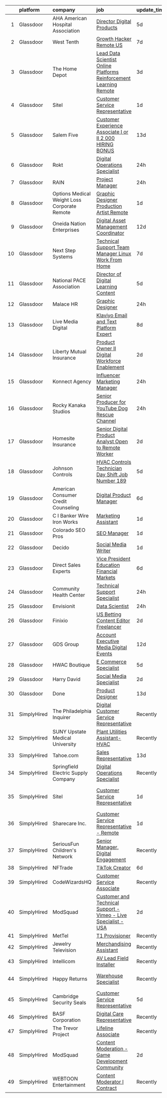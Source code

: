 

|    | platform    | company                                         | job                                                                                                                                                                                                                                                                                                                                                                                                                                                                                                                                                                                                                                                                                                                                                                                                                                                                                                                                                                                                                                                                                                                                                                                                                                                                                                                                                 | update_time   | location                          |
|---:|:------------|:------------------------------------------------|:----------------------------------------------------------------------------------------------------------------------------------------------------------------------------------------------------------------------------------------------------------------------------------------------------------------------------------------------------------------------------------------------------------------------------------------------------------------------------------------------------------------------------------------------------------------------------------------------------------------------------------------------------------------------------------------------------------------------------------------------------------------------------------------------------------------------------------------------------------------------------------------------------------------------------------------------------------------------------------------------------------------------------------------------------------------------------------------------------------------------------------------------------------------------------------------------------------------------------------------------------------------------------------------------------------------------------------------------------|:--------------|:----------------------------------|
|  1 | Glassdoor   | AHA American Hospital Association               | [Director  Digital Products](https://www.glassdoor.com/partner/jobListing.htm?pos=102&ao=1110586&s=58&guid=00000181473bc93d9468e6afca036b64&src=GD_JOB_AD&t=SR&vt=w&cs=1_68c1b593&cb=1654757510223&jobListingId=1007916486974&cpc=356D09F0C08B1729&jrtk=3-0-1g53jnic73c4u001-1g53jnicm36hh000-c5b24d871765bb68--6NYlbfkN0AozJ2n5NCo16R6Sv_UTDBLuTs4rL4bGgKRJsDG0AEzt1Ekj-uVi_HOYjg_2zrU-2K7heF8_b6zR1MZdZ3y0U7FgaHauBtn6kdacKxgaph_X_eALemHD7lc61BpKz08sALkaeJzAKF6vuGF_16YhEHzvqOi1bLbrI7wWcflLZSlzAhwnPNyGwdUG_FseTfIoLBiQx5xldpuFQb6pCa4S2seWyTboWBe6fJ36ad2uVVB78HV4tCOmvqnAcfFRkoCBmPF7nbuhcPRjSKpNlTtAOs6Co6hrBM7stFV1Slt47FAExCPY5u11A--FOILjqfuoBdhbChLlYlyQIYNzSs67XbK8QKcSQOvU4Rm3V8yYtuWexksyWmKmhKv7EMywzwJBkcAQSOZiuCLpbEsl_HoZDcVY6Lvezz4HNkQrpXr2UyU9dc_1I5xfFy4gutIUTnAY48SuFPjKPFPMlkU1Cd53aKNKy6CzQ1a8I_m9E24iBeAtojP3zsKNpAB5UpVvdrkF9o95UTmdvzTuHx2vjXlGyqjRw8lf9p2_mJd06W19YH0A8cFyugNeQ7sDif6dkPGICJzceun9riNj13SffeTjjaYgAIMjXQHYImlnUgscLYWskWrzPdM0E2h76wZWMY_AS2CJ8q1NAarZoy3Tx9WAn3jALg9mnWlg26RXlVNbx-OEnxCiIhqod76UjS0hc4ZIAjDd-Cnd8PPSpiSX93aultNDfZUdGv2ezk%3D)                                                                                                                                                                                                                                                      | 5d            | Chicago, IL                       |
|  2 | Glassdoor   | West Tenth                                      | [Growth Hacker   Remote US](https://www.glassdoor.com/partner/jobListing.htm?pos=130&ao=1110586&s=58&guid=00000181473bc93d9468e6afca036b64&src=GD_JOB_AD&t=SR&vt=w&ea=1&cs=1_ce305ebb&cb=1654757510229&jobListingId=1007909905786&cpc=E773D000C9BC26FA&jrtk=3-0-1g53jnic73c4u001-1g53jnicm36hh000-03683b730d7a2e74--6NYlbfkN0BaGdOOK624JFFhWibxYF5ZHJyu-TQMeOslDTyNeurccaP5BMco46yy3FP-wYRMT6jmOJUCuFuahC5ruZgFGJ5meMe-JofOqGvfQXhPasawczyHl0REUpO4eJ_NuTFmKdv5HBvElydHvIGtnguky3UU3ydb7TrTUNU3F_RIfBXVRUa9relzvTQyf3FHF68Ospne0Mg9f5U0YCcfOIcy16c0vvHPSvw7pZ-DIzKChLdxhj70ef2S_vmuxiMHEVrgjhlaZRgX2_AqWkebMRa4uWZ6OJ6GJs2j8O66BoqZ1_shLxJQVudCRVs1wf5Wbw_68D1Nd8uEhUgEyoxdm9LgSc11xxdAI7vZW9HmZk5jQ-USpxbEiYsjoh4ixB2mNbnFc8UhxXZQ3AT2UkdNSU_5IQKExKYvs6-NuCu3v0yOmOhThdOQh8TG1l6dIIk4vxNOiW0xu-zP8IUhnXuFi-L5QVXvBa8xZSefRsmSjCz6YMRy6NpD2fwM0W93oPqYSftI9x4%3D)                                                                                                                                                                                                                                                                                                                                                                                                                                                                                  | 7d            | Remote                            |
|  3 | Glassdoor   | The Home Depot                                  | [Lead Data Scientist   Online Platforms Reinforcement Learning  Remote ](https://www.glassdoor.com/partner/jobListing.htm?pos=120&ao=1110586&s=58&guid=00000181473bc93d9468e6afca036b64&src=GD_JOB_AD&t=SR&vt=w&cs=1_fb4c0095&cb=1654757510228&jobListingId=1007919941241&cpc=14D5209370AEC984&jrtk=3-0-1g53jnic73c4u001-1g53jnicm36hh000-7d8e9b40b17d1741--6NYlbfkN0BAuTfAu5ThYozS55O8p5sS5gWZMb8bifg5H3ftdCgDuEEM8vz4R0qwnMgVRY6S1WcNnUQSVDjGyL4yUH_9cKU6fcnoggSLlOZYZNOrOwE3vNRdRUkEtICJIkgsQJGVHYyLfhWerffmEKnV8P84MuwlOLeF_WnCcDQSLn9gBZLSv6TEyrUtl2e_rrOR2e1tfVYQFhASoD0Tz50Z3E2a28Rb6ZZk2tqt3qWmx8EFz1bpX_ZEW0Y6Zmok2uXMfUrD1TTtiiY6pjqpr5UHdc0qrJez0JwMLp1WI0cR22pk3M3wrI4ln-SfWfaX57EBff5LaGPzt0x7ZlxwcDwKoun4ELhJ7syGzd1UAB0meLNB5dcx62GsCw0Z5xhc54Zu4APWgtYTRfUKg7Yk3Z_BEGFRbf1sTRzsPfoMRhntdUt2PBMFy0rYpqU_KRdSul-CZmBHf6U%3D)                                                                                                                                                                                                                                                                                                                                                                                                                                                                                                          | 3d            | Atlanta, GA                       |
|  4 | Glassdoor   | Sitel                                           | [Customer Service Representative](https://www.glassdoor.com/partner/jobListing.htm?pos=104&ao=1110586&s=58&guid=00000181473bc93d9468e6afca036b64&src=GD_JOB_AD&t=SR&vt=w&cs=1_c9da7c1f&cb=1654757510224&jobListingId=1007923404343&cpc=F41FEAB56D215062&jrtk=3-0-1g53jnic73c4u001-1g53jnicm36hh000-32fe2d651763fd99--6NYlbfkN0CBtZxUpP1QTOYFeIJnsNrvL2IvFQoGtsAuEWSa46ujWVuS4m7EkjU5ZZ5i67e7zzWspVzDbrwPtSXOQLFlCGBNCFfkak1sM196VjgWo76NvJHv7o4GLeKr-rOA_9Jz91gfEMKe5SFvrvlM5l0d87JtXgIJilXxK1ZAbHtSHCG5ewI2T3V83oOxbD0FVdgLgdcy6sQNHtjKlWxQvcF1LUNgRkmPvS5Nlz4_irjJjra6BVkN0seWUbwQllI33BGaaihos3_en7BngrJMK3LVqZEV0EHB6PX2YiT_79FQ7I3pV5p_SWZGrJ2QwfBrsSBqhUiN86LoKvx3ZxHJxtAA_f3jgc6B1pW-fVaoX2wdpJCJgX4DgUNhfG0YwaM0t0GAs-XNRRr1bGeaNgvJGTXhp1Pb1-EFbxDVpfPrsYg_VGC_Z5hAhhdHBbyvWTLGXZyaeJW_xLoA31P5aYJCZ1pQ1nEttifyXj8UBcbM8khC6gdbSz95ji_B7ul0Y-YQO2g2G9c%3D)                                                                                                                                                                                                                                                                                                                                                                                                                                                                                 | 1d            | Hephzibah, GA                     |
|  5 | Glassdoor   | Salem Five                                      | [Customer Experience Associate I or II   2 000 HIRING BONUS ](https://www.glassdoor.com/partner/jobListing.htm?pos=101&ao=1110586&s=58&guid=00000181473bc93d9468e6afca036b64&src=GD_JOB_AD&t=SR&vt=w&cs=1_796fb7c7&cb=1654757510222&jobListingId=1007895620410&cpc=ED5DFE76174CF26A&jrtk=3-0-1g53jnic73c4u001-1g53jnicm36hh000-993bebd5b9faf716--6NYlbfkN0D_xqP62KWTtvkTOydkkIlmnFK2zIHBCnh5AxFKOcxdxjU6zp0KdCbkYb8jeZWSxNR-31TCGjtjNxRvdNPtYGj_BTI9BT5I32NZbcVXGQ1QIxhAG-HshMjbcP_09A1Ub7gMq6eTbI52o_ouUehK0Px0Oinjqk80iEMRu2BuB0uvnSdWISXdG1VTSc9iwhuWEJgyiM4pupVHU_XDV4cDHm0GX39kSRJC4H8uwdH4ClBsDDKrVyD-MZshiPXvR8kIz_nQlMcL9mES2i16XKOEuk7gZVMaYKcgC7-nTO7Bun_Lcfw2DlhpQ7VejCaD6-pihTdpZQFAWlB-FrQsfmgPXgznEhMcu2PMpcVDam8VQl1Y02dmVbBG0vTUZW3R_iB6-1GfhM0cDFMGRYkkqiq7jhf_tAshIyMi3ze4pm69hp_EB4bktWCGpkZTyzOak5_B0y0GTOEURD7HtTUHOs2LTYA4zJC71Iqlx5bVLH4j-sEUWO7-Yx1zN1bL2N17uCtzx6reeNG3qJ7CgLoY37Dgsjx7PjhJs2uiGM1eRSflNMYuotSjS9iomYa-7WXPqvA06fYqeeMiexejGeN24ovQ4yGRtm__u9j4cbJPMv17i3OoaD-LKwU38O5RyHtysSABN4oO7J3k24BCyl97dKd6wuJKTmqeql966uGoY6Zd7b_0mQ%3D%3D)                                                                                                                                                                                                                                                                       | 13d           | Salem, MA                         |
|  6 | Glassdoor   | Rokt                                            | [Digital Operations Specialist](https://www.glassdoor.com/partner/jobListing.htm?pos=123&ao=1110586&s=58&guid=00000181473bc93d9468e6afca036b64&src=GD_JOB_AD&t=SR&vt=w&cs=1_758c39c5&cb=1654757510228&jobListingId=1007926672546&cpc=F5E96E35A1725171&jrtk=3-0-1g53jnic73c4u001-1g53jnicm36hh000-44fa767a118097d7--6NYlbfkN0DG4ntHtB_rMsnfhgmnSvK2brktLme1L4SiDeJjQ-izrVOLqRJ5-yjEwoYGp-nj3bUvcg7bUIo0smaihxzfy5WXNGHz8m8Q6JASZZr8AyJeq12PL21WDjQjiHNOPEitha4yVfrpeuTjNzloid8C4S_MnPQ0TruycRbzTnSJVEpMrkku9HM2QQbnM6LsxAe2rur9CxYNvS1RADWw18iNdpmHTEdNqzqO_BR6t9yHZJC4z5ZZ9Hmn57cOyH5mNmnf0cVo7qqd8bRqyrUqZPpX75wyiEWAMYMI6W7ceah8Xk2vMvywbiTCbDZ63SkGqQCLjBh-rU8r1i7kN2USfrZuphIAUoAmtsUZLjp62qU8VraHpMUutK1-Zaa5GVpItdM9TFhnv6dpGDiyySDEV6nhyuECIyRgIWWSONVzmXw6EqqXXUKDXK8mv_oPPsYCPgJ3c_8R7IIQKYzFNO9Z6FnJY1_S1T9mH3vmSxZMFdLQv4eYXdak6nOPExbV8lugtFj0zrDseFk9wAcoVR9U5KbnreF9ppLkTj8srtFdfVa8BdTkU0-eEzS4b60V9MHBFB08v7dJ65bMBnioQxqGgDWMchpV_HuwFiuykG3yYLFUYMNuF5lupT5dkwyN4XQYmaH6tX-av6A_vvrwOH3Tr1pkdVRWMTm1SNpXvMfWBkh03PkeHD_msubslXDykCEgHVv8dYRZvVckIbAxGAO75f5EZivxZPwCi5dgZPxgAenv8q47vWCLibmirXl-d3uW1AzVLiZEm-4Kb3SNpyNJ9c5ChscaFBpYkaxjoDc8vLiP2ruCCeDvPGuW-fQzHUFXGqoKggzdm6zuF-KlUqONGVnO9s7o4GC2TQZrdN2dQKiCmFmIShLpzCfy1cpik4-gwowlCm0d7Sc9xICHoKnbIVFTA8yfJ5QaM5OndUr3YY7aoyLE7hCdLzXgcdh47cMdM-p4_n9wsW5XXxCVd9_yCAmAe2ze) | 24h           | New York, NY                      |
|  7 | Glassdoor   | RAIN                                            | [Project Manager](https://www.glassdoor.com/partner/jobListing.htm?pos=124&ao=1110586&s=58&guid=00000181473bc93d9468e6afca036b64&src=GD_JOB_AD&t=SR&vt=w&ea=1&cs=1_17bd3019&cb=1654757510228&jobListingId=1007926111877&cpc=4F748F1840550ABC&jrtk=3-0-1g53jnic73c4u001-1g53jnicm36hh000-190c2bfcdb92d05a--6NYlbfkN0AG52yyhpjSOf8i3KHp2V3W-Ae-cohNmlajMqk8soD6P0U5E09M-lxXnkS3rKtLZbx-itnIe6nb7jxS_xFlQo_P_OUE1SvdSSIl93uObxIVzVvSLaeev_lxhXrhdtT6L2NVq3qjweXwiQ2t1sYIFXlgC3Rm6im7yuCZPmQDTEJv5d8Wat9WqiItZQ4i6dNd96vanqTYPQgMT6kV564dB9aIX-2PYIHeS-3rMCnIg1HAnVwufL_8kTYSLdd5w8uQqNfBpWoJf8xijHAvyF19Z5xRA7W13brilht7LYcXQDsu8HNvSRDdGfO66l38BY5A9vRBWj6X8pVcbMiGdmQqlou-avwiXTj33XxT5UFtzPYyWi-QzrDXy4P35b3AQhNIdRVFxA3roVx231Zk4xgJRJb-a4ulk5vztQvaejcXc1KnJO6CZ7oKCNrpES5z-82W54LO31XVFN-R4FbclKtzyXK52nCJt4qzUKPk3dyS6Y9AC4xB4C8IN15K_ql1Fzt31zs%3D)                                                                                                                                                                                                                                                                                                                                                                                                                                                                                            | 24h           | Remote                            |
|  8 | Glassdoor   | Options Medical Weight Loss   Corporate  Remote | [Graphic Designer Production Artist   Remote](https://www.glassdoor.com/partner/jobListing.htm?pos=105&ao=1110586&s=58&guid=00000181473bc93d9468e6afca036b64&src=GD_JOB_AD&t=SR&vt=w&cs=1_a317972a&cb=1654757510224&jobListingId=1007924226699&cpc=A615028083C8ED4B&jrtk=3-0-1g53jnic73c4u001-1g53jnicm36hh000-2bf8d94c5823c0bf--6NYlbfkN0AmAiFrx6EDHmlxYwsl_Sd7CYI91iAkAKqr5ypBzonM2K9-h3HOtVLToDNI3o_6pzCXzk4SrtVfH8J3kFo5wEMzD0DvpkXXecRMRlEjc7mH5J1zl8BnTgvlx2HxHTYNpVDskgwnFMZtj7k9Sc_s5P8ya22oMSSDmAVyrsZbNQaW9oTPC9sKCFNLDXQlymv8J1yXU6WCdK8IWkrJtdaT3pg6Gnwh43Y_TKTavnDOn6QtZdabLswu1QC41IFXOSMvrDrD-v-kNjJDZ0hG6A6mdA0yKo0iNG5ZIg35JT9lxl18P8VYWnO_C3J7iInooT07ag9O5yjNZcsHeGknbp_obsYEIhFyCT7EMSX50BJEKmMP1PtZDvumY7AEUbDHzSo9AzTwZAKNS_h_42HRAMgtq-TRIJOxEKTK5Gx0P5Ek8AiD_X57SYQN4qJiSYgn2crCBHoqXP55Hp_gXJXAXBQx8ethpKnllQXX0amMDif5lPQvEGKj_AfV2JIJrw7jHz55fu7-V1Ea27yPtVuxWq_wvmJbV5FMu68gEfWtc4HbUy3vPvruGDEcGWFFOFp5ALLGIVkha5dcAiNV65P5ZmP2O01smgw1I1K8QpCCdokBiqPluIuaxG-_1m7CYMPr97kJ9st1atxULr85SA%3D%3D)                                                                                                                                                                                                                                                                                                                       | 1d            | Saint Petersburg, FL              |
|  9 | Glassdoor   | Oneida Nation Enterprises                       | [Digital Asset Management Coordinator](https://www.glassdoor.com/partner/jobListing.htm?pos=113&ao=1110586&s=58&guid=00000181473bc93d9468e6afca036b64&src=GD_JOB_AD&t=SR&vt=w&ea=1&cs=1_85071ac8&cb=1654757510227&jobListingId=1007899179025&cpc=853DEF62E69EE75B&jrtk=3-0-1g53jnic73c4u001-1g53jnicm36hh000-bb83cd76dfc89dcd--6NYlbfkN0Drqv2cs2svxDvjLpEXdnoULgnlhXuTg2ub_cGqLXWQ0sLFulLhsobK3cPNmEuaM12rs3w6H00bpdHKjHym_4m29Z-q-S_jvcoCEgxa_rjWcSUxY4mTjrt64ydXQPMrfd5PWrF1LTnMGBWuZyIjDtMWg7w7QUAMQHv_uHiWsqQaA8P5bleLcb8WoFMfV798yzIvQXraYfQChUwAbKDeTwauOmB-dB9y01oV3IbOuJS9ePFvixKVEtOQapd3xTRp77qi87RjGbw2IiwuS_CatUs6r9_4tN60wnnUNPrPE6Kl0rmJQqdtlR9TaEahtP1rJRVQXxyt7Ip8rIeM_AnWxgKEw1rh8Pwpxojtfi4XmxbLIClnvQEv-nSF-rM5-hcqxgPuHnQxDeUDC41_DPeMSLkpI35449okcoG8nSGS3DXks82xlFWyaye7IMraFFHjKCJ_ViqYtHhfF4tZlm2aAbOfnd33MMVsVHRPpOwOBOFpWpA_eWeTWHPkdQIPeyY7kniTlndUKxjD5GUkcre1ZZvvGOpcW037fMY%3D)                                                                                                                                                                                                                                                                                                                                                                                                                                       | 12d           | Remote                            |
| 10 | Glassdoor   | Next Step Systems                               | [Technical Support Team Manager  Linux   Work From Home](https://www.glassdoor.com/partner/jobListing.htm?pos=125&ao=1110586&s=58&guid=00000181473bc93d9468e6afca036b64&src=GD_JOB_AD&t=SR&vt=w&ea=1&cs=1_34d05de7&cb=1654757510229&jobListingId=1007910620194&cpc=C63BD00756FD6F58&jrtk=3-0-1g53jnic73c4u001-1g53jnicm36hh000-e209411b7a2cdf1f--6NYlbfkN0CKgvS4s_uBktsKEiEAZi2bJDpOvi088CPgpgQhjoHx3SoI8TnGQCI3niEA4RJ2dJWCJ4E1SWX6_SFymNwFeuTa79KmFE_WqTtgOayerUdMva5Ve0ICWQUW-7IWfB5t7hM2Ps6QqsVhxYtcrvXROOW7pIelQhljIB0YN6K1YllBNC480Si1thBtEWbLeo49JjhSuLJN-ZfvKB9XyA4slw_JjbdG--ifZI8pMQP1TSTUk9d_8zXz03BUfTleZY_-7_Y9sBCBQfZ_ADtzF5Fi-Q3jYEnLM-0NB5KiIYlWSwoLeWogmu-haMcVEty13Z2CX2y076Hxeg1j_iU0DIlyr2mRyd9NwMCtJxOEiZGygZnCaLXIep7FU-q_D7SVlI--GJ5D5de_G9UtyF6Ol9ylFd5vsNItz32eUJVBFaLuJIYaVUurOLE-apPyU5pqokYpWcBN8Jl7xcl99z74u5tW8bmFPScAafetw4L1delmXoizkHth0hJcOKMJiBNoYzLPAmdcYh-0fxG84N7wA7dA8Dj0SXUbd1arghAqi1pn6u1piMc9edj9g8tg)                                                                                                                                                                                                                                                                                                                                                                                                   | 7d            | Remote                            |
| 11 | Glassdoor   | National PACE Association                       | [Director of Digital Learning Content](https://www.glassdoor.com/partner/jobListing.htm?pos=122&ao=1110586&s=58&guid=00000181473bc93d9468e6afca036b64&src=GD_JOB_AD&t=SR&vt=w&ea=1&cs=1_37116311&cb=1654757510228&jobListingId=1007916806262&cpc=AF770993EC679D41&jrtk=3-0-1g53jnic73c4u001-1g53jnicm36hh000-bf2ede79dfecc23b--6NYlbfkN0CmAKDpbBbVKRzplB0uvDj-zmpq8BLbQlUAX9pqlK72uTZWTRfKD97NF-X6uDwnAd_dOXo_op12aD0en_c4WkcMSlrwaMOuT9l4yEwAgh2H5FlX8aXl9WpTPDfnIjxWibEZrN1rQbIj5hdZxTNcpQiP49sTTD7gjeJuDZHO2ZtrWOgV5LNu5W_zvpK9Cm9H_WHZqizHdWHQtJZthvmmFGr8Rb3mKp8yB4A5PeAzw0jtiYwiNhRu5xWEvWTnaxnQD49pUseROfYT5QoWp7C_LzpfD2MmfLbJBfi58deky71-4csue0p8JJkYUf0VW3DwIXdbDmSPxEHiWQbghv_cPiVrFp3VPYNfyAMs-eGDV0w2AjLNQiKIqJLOhnx3Mvx5WZtynDTRTrQ-Txnr4G9eoEXeTEG0BkdgmlIVKb-5-jZKsmxkCfoGkbQdp6d4k5Ji0UYn-vxVezVmndx9E5XlUiYPnOYt70aTXCx65gG0HYWIzkM1gb-SxjbuVSnd8uiWCLSrWFYxsP4OUA%3D%3D)                                                                                                                                                                                                                                                                                                                                                                                                                                                         | 5d            | Remote                            |
| 12 | Glassdoor   | Malace HR                                       | [Graphic Designer](https://www.glassdoor.com/partner/jobListing.htm?pos=121&ao=1110586&s=58&guid=00000181473bc93d9468e6afca036b64&src=GD_JOB_AD&t=SR&vt=w&ea=1&cs=1_df6d8970&cb=1654757510228&jobListingId=1007927040837&cpc=853DEF62E69EE75B&jrtk=3-0-1g53jnic73c4u001-1g53jnicm36hh000-03fca42016981b85--6NYlbfkN0B1K-_w_jr3eLAmvvwdCAHXMFPGP9wVqn1cg90rn-dvSNA4PvwLnW7UeZstGaONGmTQSNpiplE-BdQIDhLE5B3eu7YFBs0yoToMnOrGigEFXgl4IBHTFirHtHDcRtwM9gbKPa6FTZg8E2vVUSMc4ALC0_w4L2wWReyXjd1UVK9MGuFLkar2_2Io6-F-MkqKVD5BK18hD0x4Lt3kGBzl7ExOyOK1PJn7PaZz6n0Jhd6M56Ldfi6fcQMG1D_BzuUmzxkljMSioUkl2eYPZAF_GJXiyDhC_2foa81HNUff2n-e6ehkmKiOLdE2aVJigC237GLSS3jxJbTeQHTTwPyTWVRhFmN4O5Z0ADVTo-sUBDB2b4uHaznBLNraQzDyc1faLRZWt7la_YktD11tPJjh9dTPYw2VZvzBzXUxsIod3cSGVLuIZCzatfRJ4_NpyX4ZZ7_p6ZQxvXklfBekFC4izpv2dltVEKtYowRr6DRgFL6CS0jEAljbVWAS_PvOlw_kUFYjK5BWBHYwlsP_oUTjHgYD1u79VXypoPmNk8uT1s6nRZfWy5nf7p8-0PbHDhtZPlSn_EGv7OoSZ0BM5kh3ZB54FTGoISzUHB4AN25G6RhbCw%3D%3D)                                                                                                                                                                                                                                                                                                                                                                             | 24h           | Remote                            |
| 13 | Glassdoor   | Live Media Digital                              | [Klaviyo Email and Text Platform Expert](https://www.glassdoor.com/partner/jobListing.htm?pos=119&ao=1110586&s=58&guid=00000181473bc93d9468e6afca036b64&src=GD_JOB_AD&t=SR&vt=w&ea=1&cs=1_0b3de736&cb=1654757510228&jobListingId=1007905273568&cpc=FB7E4A1762AE5BEC&jrtk=3-0-1g53jnic73c4u001-1g53jnicm36hh000-ae8ad084977edd4a--6NYlbfkN0DWBQaY2zwAgLYjaHT7Fkd6i5PkXdnv4VQtX_K4EGjieNAi7hF5eXFClefUIk4sLcqZhMkg0gkgeLOHWVqxF11QzDrvKwzS56As2KYy_sCgKTj7OwB7obsZpsY4UrQ6B6W7u09d54JwKn4MEWfMeAjPE8c7beYuWLfTxGojTFpwzedircoc938xLr2GGDob2AXkJ_EegXYuhx9zR_bMYRydBdtooyo2oSGNa9gsN59MN2pLxS3FzzRD9hDh3yHHa4nh678z7MVy0Zy8FLDShKFFlB7o1SxAxkxi2DkpW-QQEDDgKAf_RrM9iBVGLvTV7z9hAtuseRnOcPe2lkfb-qR9zJJisruDOl9KnglazjAsoloUvT-zAYz228ik07pZSsihxpTJVWR2jDqT1Gg0IxJIz1qGz5wi4olpadzNbIL_k_LDOp42jjDVDFRDuOG2ggoG-5l975p31RZl379fCBodgSWlcRG-ysYymF7j6BuIFjuRIG9Uf5U5quE9a4psLXM_UAgaUEb2Hd-xfrX-tPXx)                                                                                                                                                                                                                                                                                                                                                                                                                                                   | 8d            | Remote                            |
| 14 | Glassdoor   | Liberty Mutual Insurance                        | [Product Owner II   Digital Workforce Enablement](https://www.glassdoor.com/partner/jobListing.htm?pos=117&ao=1110586&s=58&guid=00000181473bc93d9468e6afca036b64&src=GD_JOB_AD&t=SR&vt=w&cs=1_80632617&cb=1654757510227&jobListingId=1007921597237&cpc=1120CD366D53BFD9&jrtk=3-0-1g53jnic73c4u001-1g53jnicm36hh000-24e47261c53419dc--6NYlbfkN0D19kSVUiNzG2UWy1lRGehFMusHrHGUl8ru40ax50wmt-THYVDVXiQ1RxehNPznEJEWebD6HrvWC_lgpu0DFAZ8KA2xeBiAoB3FnWm_OhM-tjzVKmmiYN9UEZoziEo-oKACzUQ9opUt8krv5tfPpgN9c-jvIpA4IQnTveSXctEVUCegBV6X9mq6HUTArRUOCFuIwG2nKlDUv3aW_cuCdanoc9pFsTiEAa8oLR2DWh0M27TE3BKxO46kNhHR1m0q87I9IbWZ1Aqte1ftTxJgDEVKVpB1udmO9J8oj2n4vV0KBlPGebYuotedT7u-e5oI3LmpHBcBsGqiDXgmuBpSUzES7EBLIn2oOsSw_m02aEQFzro0TL1gI3bOqaZII7PVcQP-PQqjtI7nVp_zisb_Xgn83YyQtZScWYC0wjaEuXRBmTTC-WPe3Vy05nR1LIwgzjdq8sK_ChmVD3tL-pdjlwGpDhYol3eBS_i6ytrdFUudq1Jc0gi10H_Q4gKT1EisBizu8Y5ghr3O6-5ZF8VvtkgyVuW-dFbdJcoB-DtRfPAOIHRj3oN76ayoVSWyT7HSkhS_99M1tHaDEm2Xbdu-s9_5wCDv9c2uinrXaSQ56_3KKV9HfFsgYV61B_hD4GQcuqHEMd3Hrq7hfO9Md2IvNO-f)                                                                                                                                                                                                                                                                                                               | 2d            | Remote                            |
| 15 | Glassdoor   | Konnect Agency                                  | [Influencer Marketing Manager](https://www.glassdoor.com/partner/jobListing.htm?pos=118&ao=1110586&s=58&guid=00000181473bc93d9468e6afca036b64&src=GD_JOB_AD&t=SR&vt=w&ea=1&cs=1_1be67482&cb=1654757510228&jobListingId=1007926345346&cpc=61E17551093C17CB&jrtk=3-0-1g53jnic73c4u001-1g53jnicm36hh000-1069cc73b8c1b967--6NYlbfkN0A-7AasZqH9Qn1Anb5-SGr1cEoKuvdHr_Nh2LwbaEhTGPxftTg2enriQ34LiIWh3DqSCWm1CTJ1BletGyOy_vurywTu5WwP2aAHVP08aLEz5qd6OJjDA71L9A4wFNlxFAA8vdi7ht4wDQWOVR4MTAIAZl0In7Cudd9GSFB2RKeYFEHENMWI_QjzrDZHfzQsm1Jgjtm4dWdD2LA1LPA6m5RQ1dGMqfC5ZhkH7h19x19uU7zFTi13WffWkmtU2gKdv_4z5KNbUnYvi_Ywk0-GQtEi8rd8zLWwwNdNwqtiOhr4oWbHb1eqLhN6t0ww5UT5SySGXQZyiZbal1xABt5MWit8KsmjcDbs7lP9jNidX0I8d-pRObOQNcyTJpIxBJZb2myxHlrKSfASJOT6EcnvwZgy8BoGzGGoTUXAwVguCErft5O2g5NOCq0aOkJaT5iw-wactYNWjxA2A0gTjOIq-tBvbhY_aPruGyBe0B2IJrunNFsACKtMx2atakh_7HMO6VxmBPcZiJeYDQ%3D%3D)                                                                                                                                                                                                                                                                                                                                                                                                                                                                 | 24h           | Remote                            |
| 16 | Glassdoor   | Rocky Kanaka Studios                            | [Senior Producer for YouTube Dog Rescue Channel](https://www.glassdoor.com/partner/jobListing.htm?pos=116&ao=1110586&s=58&guid=00000181473bc93d9468e6afca036b64&src=GD_JOB_AD&t=SR&vt=w&ea=1&cs=1_4d4e2de7&cb=1654757510228&jobListingId=1007926301809&cpc=BA15C3E50D27FFE8&jrtk=3-0-1g53jnic73c4u001-1g53jnicm36hh000-57ac11016e76f85b--6NYlbfkN0DYziTQb8s8k_t8xiWBtLyHWwNSrCFhhy4NCu64rY6mt4gGWHety8Bho8LqtvryHrlH3nCWoyIf751Bhz67s82pBoryPU0rC_OKlf-SCnrO9slMsl6u1MZPRZnWz4JzY3HL3LaC91enkVWtpZrpKTGGKZ7sZEhgThSfi-DmMsB2-gzUzLlHdPmu3wOnm11P-ZucSkP0G8RW-Uy3cIjoLjm3aJOjjC_gtlhRfDhIwoqnU0roFzUjBQ__-4-dQmuPtm_Apc16Tqxr3U5a8jqoTUn80sVpSO-gH5YltUHmwMK2oPTAza3ZAK8ByxR0Br3JX8eXpDFIDGN8WHMd62wytCIKPzDwsvG-XU2ioeJ1wzRzYt9ppNR7dHFzkdFR9FEvi1_yW4zN1KAG_P5N4Se6KlU5y7aLeqJS4JZUmU1GFoKOHW1gP-msI66xa9BOoZ-Lso2e2LNizSb7fb6xD31zT_KYhvQLRmW1pD3-RJuTGfsagCe3Bd0qn0sxlnQ6g_A76kn468J2n32dVw%3D%3D)                                                                                                                                                                                                                                                                                                                                                                                                                                               | 24h           | Vista, CA                         |
| 17 | Glassdoor   | Homesite Insurance                              | [Senior Digital Product Analyst  Open to Remote Worker ](https://www.glassdoor.com/partner/jobListing.htm?pos=109&ao=1110586&s=58&guid=00000181473bc93d9468e6afca036b64&src=GD_JOB_AD&t=SR&vt=w&cs=1_e2c3e9e4&cb=1654757510226&jobListingId=1007921564648&cpc=FD0C804CFA90C8E1&jrtk=3-0-1g53jnic73c4u001-1g53jnicm36hh000-82d4393920334577--6NYlbfkN0B4_0cAWFLdWJFCnfZ83J9k0zAsYiOS3g-P-TO-MQuKe6Dcoxn5lJ2xi6mnWVyINmD7ClUUJYh38OZHh9wDzVm0DHL2aWuuR8GSMUaIJHsur5xMJbBsLC4yxQocTDF4az4BYo3koZULV1752iieoTk0hBiKwtw1bOwPNqkpyTiA1QTKkHaUomOsN-WauPYHimFusJAsFOSMhwO58rQepueAe7pvGpfXgObyoCeMG2guTMhfwOrmHzL6q3W66d-OaGCktN87ox5o7IcM7zVB4kEfyDPzEHX-3wzzD9xEmL6cgh39ssR-tiLr7UIrKEj8vOLJF5Ob1qB5X-wQnkP7eKwdS392aSbIAxsPnYPp32bqHrDzEa--zqMQuKu5tdCO2GsQgM2bgWBhvGTkWw27k108tTAbhXVsptopj_S97-gvViDHj0fcBf4pTz0hPK8uJWcwgeJX6yfYgVwDA1ia-VjNUE2QEQDCN8eshc2Ad5asISpdmOVMASAvq9zIac-NAwySB36wPIjbwrRvoz_NoKg2VMJQKRv39ZpyMbjAnnypLg%3D%3D)                                                                                                                                                                                                                                                                                                                                                                                                            | 2d            | Boston, MA                        |
| 18 | Glassdoor   | Johnson Controls                                | [HVAC Controls Technician   Day Shift   Job Number 189](https://www.glassdoor.com/partner/jobListing.htm?pos=127&ao=1110586&s=58&guid=00000181473bc93d9468e6afca036b64&src=GD_JOB_AD&t=SR&vt=w&cs=1_8b74fbfd&cb=1654757510228&jobListingId=1007916671724&cpc=8AC01DCC8FF2DC38&jrtk=3-0-1g53jnic73c4u001-1g53jnicm36hh000-2dcfbec5d9941c68--6NYlbfkN0Csx7hG3V9cLs4hO7TteZUiVUOvwVqeUr4e4xtimun3VsK2bshGBDwJEvBysnCIDumizHYLlyqD76PCsxT0NFikMyLBis4jvqgTcUhm-Gn55DmA7JfwuQZ9XKKsy4O9yrPQgmS9Csdjt9Vy9Esv2IET2DOEQWHa8eKKk70bmTulHIErOlsCePe0qHLn-dfnKKC0t4AheIqqaRkc_bEJAgG9TayyJAWscljVbM9qj4UeqZw3tbxGOHrvnmMPUq9dOVvi-d_yMn46nvkwANe-G-_PTIG48p3nlp_c2jZiPedexgxdjoqhWVvsFo8yqWD1Sqjmz5SKWWRzvJFunLULwA9ebdmP68QktiXYZAqQ91qWFByEGV-43YQ-sJzS-cHppzmYfyN-3zftdPN6LbA3Ja8W3ZgqgOCoa3WUUNRNq1l2qjanCLyNZvMv9xCkonSHWaNg0MnYqCKwHKDRzQTfqz1BaCBkl9xTH7rWUwjXl8yAGeMXFzS0W4Ou28IyFoC-7fsMKNlHDyl3qBppqnQ-m27mp8sMKtEg88rV5pM0Xv-0Sw%3D%3D)                                                                                                                                                                                                                                                                                                                                                                                                             | 5d            | Arlington, VA                     |
| 19 | Glassdoor   | American Consumer Credit Counseling             | [Digital Product Manager](https://www.glassdoor.com/partner/jobListing.htm?pos=128&ao=1110586&s=58&guid=00000181473bc93d9468e6afca036b64&src=GD_JOB_AD&t=SR&vt=w&ea=1&cs=1_6a61eb56&cb=1654757510229&jobListingId=1007913933225&cpc=7AD1D84939BBEEF3&jrtk=3-0-1g53jnic73c4u001-1g53jnicm36hh000-90e2f0c024df88ff--6NYlbfkN0C8YxJwnqjOvKJx56PDVgwEEvGMbRAXfdgtk7kycHunayZjFti54Rz226HnTNVvzqvppaSd4kJ6BTCYiCvI8GKG--0QmQ6a6rOwY6Zq7xkTCS3AoTAXA2yYPveaO33CqgFwFIFeNU8irEbtxmqSmOtIYoXXpc5NuV9wY8kpYSi1I3mGdTUeQ78cnjuAPpQqgOK3CzlJDQdaejb1eWrkum9XALU7z0P5mbJIen7o7WTXzuNqXSNkKEh2H4GFM7IBYdEYLaSnKiNMSPcZNysMROgHTjZQU3kzCpwCYYqMSdQyXqTuJBQL8A_hUhLB2CSvBRUm6wcGEr0R3d5Ne51PZ2o33a4uuFyPY6_d_147GMxmH5oXwQMtHLN4hGeK4ge9_hrCE5m0Gh-iSgeAO5U6bFHLhvGrysAMhBZb1m0yhdJY7y3muhkJX1YcaGr_0l5I2WvcsTgtbyl4elMBzW0rG3z1heZRIH5ZHk-OwnSM-Zz4eNlNQLQG7yjCz1ub0_n3XV3DqWGKI22rRA%3D%3D)                                                                                                                                                                                                                                                                                                                                                                                                                                                                      | 6d            | Waltham, MA                       |
| 20 | Glassdoor   | C I  Banker Wire   Iron Works                   | [Marketing Assistant](https://www.glassdoor.com/partner/jobListing.htm?pos=107&ao=1110586&s=58&guid=00000181473bc93d9468e6afca036b64&src=GD_JOB_AD&t=SR&vt=w&ea=1&cs=1_ae38d6e6&cb=1654757510225&jobListingId=1007923705988&cpc=7914D502DECE078E&jrtk=3-0-1g53jnic73c4u001-1g53jnicm36hh000-f3ddc682bfc4fb1d--6NYlbfkN0CNayYzF1mBaI40OgT78t3Q2d9IxlwDzhsYR4HK7epYUdjvLWW94mgjNZY9cah93Xte1O29KTHJILPNemB0aRVPRL0aJBfX_i2F5TxleV4nTQng6iimGpDG-g1kSkqH28EwaJAk6Em2A-2GxcOqKKGxpRw8B7kL1J3pkvGIJjFWJiyNT4xAnN7pEwI4LKS16cgrolj8he8cYxe9PAyJ6pl4HvrHl10FOZFJdkRNcWX5jH7Owqc7e7KKfBNd3XldjvSu7OkR-eo05_bxqL16jCFP5EZa7FGC_wxhhDrTvIbPCuU32iQBYQpYx7q_BK9z_zM6zZnZeboWpBPlas9Mm6h2g01XV4-K2Fxj0WztWDj_FWfnYBNRtkXmV2qV5An5Fh7lnPLw3ra74WH8_9u3n3Iu-2F4vBYJvVxuab6it_L08XhPmitpYg78Q3MH9xogG6Z2aA4LLkQXJlDIiiMYt0RCfKgJ7qYbwqjYGuMltk365LQwZ6a7btU1WHalp_mc7DGL-ftqbtVdQw%3D%3D)                                                                                                                                                                                                                                                                                                                                                                                                                                                                          | 1d            | Mukwonago, WI                     |
| 21 | Glassdoor   | Colorado SEO Pros                               | [SEO Manager](https://www.glassdoor.com/partner/jobListing.htm?pos=106&ao=1110586&s=58&guid=00000181473bc93d9468e6afca036b64&src=GD_JOB_AD&t=SR&vt=w&ea=1&cs=1_44cdb77a&cb=1654757510225&jobListingId=1007923826168&cpc=179A63ACDFA89555&jrtk=3-0-1g53jnic73c4u001-1g53jnicm36hh000-2492e2e6d6dbc1d8--6NYlbfkN0Af7IH--f52cTUDwFMUanxXcd3NiV5wYJyzlyk1G5yRERPjkIYljGfhrr0zhKHrhIFhlb-GxloyVqelaSzPm82_NiIIhhR8ZnlmUxT0LYbzGkqvrHWn2OKNJRl-ji5C2DIDsBPaWxDr8D753y8g9YaD0S5yG7p1uMR0GHIjaOc0lA7rLpWrqrsqw0qSmL4P-PKhuqhblOcW-KBIqBR19YOPWjI75umXdyPMYioJdyCJDYeNZh83rwGLf4KZIO1CyKI8Qu9f9WagCth3pEiHKOUjTPVh37AFIUW5IRWhjTlm0SjHd_JBL-0FL_mlTywIUNuiMFppVFu7JlqKukVMb54j2gno8FefOeqDUAMyIntKphMnrJ4UmihHZ-tj3dG-x9hQr2HwdoNc8q_yJpn8lDZ_OvF_6O62i-zOLxVCHMY7bJCfddndkdcTwYZ69S5u8D_z0o5IEAsoxlevAZiqwxnnqnzxgd4FPPrHG1MVplrxxgTUAetnR9w2aLpZc3qAW3IuDKtkEoIf8w%3D%3D)                                                                                                                                                                                                                                                                                                                                                                                                                                                                                  | 1d            | Remote                            |
| 22 | Glassdoor   | Decido                                          | [Social Media Writer](https://www.glassdoor.com/partner/jobListing.htm?pos=111&ao=1110586&s=58&guid=00000181473bc93d9468e6afca036b64&src=GD_JOB_AD&t=SR&vt=w&ea=1&cs=1_a4242f06&cb=1654757510227&jobListingId=1007923356661&cpc=ACBF47B84C432121&jrtk=3-0-1g53jnic73c4u001-1g53jnicm36hh000-89fb5621b201ac0c--6NYlbfkN0APToHrk7ILONyRglvlT3LJMO76dZGJsKlG8WQjsY8Cq9XiAb7ktDbIWPvJiuMHo-3E57DASVbjBt9dqKbNSGZ7nwgZ6SO_ZxMFJASFetjAg-OYU4iSAs_zQTNIDvKGsOf7agMxUdY67vZe0bghGbF-MVRSHWDE0IpXSOoPJvN7sQJj_qaF9bX-pxwZVdKCZJm9t4Mo4Tl8H9AwWWzRv9uQIFJDPaeCdVOXucJlX1Bc19U_AJQf6nZy6goq1evfJfAntBU8VuuyUn99rcyLsYYi7Arj2L9tYU4lDzfBBeOabjI8ClOIwWZpxLJOyohOaihjA1rKUG1HsNRb0azTVjA6GfiKAuHk4Kmvq00BZiLQPNKRfzHEvXkLmGHgwskCFkJi8N8rMSrvhhBybc17QNssOWRYjGBhSSrgKHKqH6Y_DKMgli53Yg0YUhOOnHWvZ09uSsm7R-fVYdtBjIcnqMxyBADZuKDbS1JPMBAYHJti-zswKIRqrk7-3BoaBJgfUyE%3D)                                                                                                                                                                                                                                                                                                                                                                                                                                                                                        | 1d            | Carlsbad, CA                      |
| 23 | Glassdoor   | Direct Sales Experts                            | [Vice President Education  Financial Markets](https://www.glassdoor.com/partner/jobListing.htm?pos=126&ao=1110586&s=58&guid=00000181473bc93d9468e6afca036b64&src=GD_JOB_AD&t=SR&vt=w&ea=1&cs=1_b5af1b23&cb=1654757510229&jobListingId=1007913097055&cpc=F7A2269C793D5877&jrtk=3-0-1g53jnic73c4u001-1g53jnicm36hh000-1526bfeedbaa8bc2--6NYlbfkN0Dkvn15_3RauwvZQVirIF2pAl8QSlngE4RHVulfKwvvjRBj41_SJEe6VNlAw9usRjQi7cEC5zaqMyICNwmdpM8mG8DpsBoC-Ql0ETkkdSPZ5cBVfWL9g-pHCyAB45Tdx0vIMvNZd-PAM-QkO8m9jv_zyL-ox60oiST_zGDR4wpTdXvvLG_xkT79qy4VNZ74l0PjzsHiVBwOwjCKMZjcbuHBAVJTXFVN2R8axAWSaSjOXv6-qTzrN6Kb3QpBBSX3s1G5h_suIq4aQUYDqzX2KgZgTFDwowyCiT_Y0nME13-yqUtU_J8dv_sX03Ap-bHRGIzZL9GsMIplkn4LgPVlJqkADLzFuLLNPpR3CJZQvCMnBztrgmLSTCHBS3J8-o1o4o_l_bBxp9Dj8ZibYtAb-XMYz9XC5TOjsfrqL6awytJdbcJF2JKsZPn9HKzvMYp5ftXg0-MVUrrQfui1EVBPDzuUoFjT7KAk3imqk2Wr4m_1MlaIR5v2EoT-hDqtFU3p5okgd4LvMwDovrsZWoMtq67E5LpeAmczvHQ%3D)                                                                                                                                                                                                                                                                                                                                                                                                                                | 6d            | Remote                            |
| 24 | Glassdoor   | Community Health Center                         | [Technical Support Specialist](https://www.glassdoor.com/partner/jobListing.htm?pos=112&ao=1110586&s=58&guid=00000181473bc93d9468e6afca036b64&src=GD_JOB_AD&t=SR&vt=w&cs=1_6cf0b292&cb=1654757510226&jobListingId=1007926633264&cpc=3E251C7E648E8D76&jrtk=3-0-1g53jnic73c4u001-1g53jnicm36hh000-50fb7fefbc999730--6NYlbfkN0BPCgWPZU2v8h6Nth2YRgp2KxtindvZV5-cV63ENONPHazytIvCRXglA8KHFFm3IdLlKISqF6UEmxrMtXYJDt4qFyEuV4Zmlnj3jJr4B5vjuFOBU8lgtPpISpU0pRfRglzrDl0ZLwjqWExKq4ZbnqA2WrKJPrKEwT7TmMJd2HU2v-Lo3tqSqvkSNLfZfShbw5x5_Bxs0g9H8Hox-gz1-3RWeomeNYQFMfAUAlj1RFMMLGc1JbVSf8gfIDS5BZD6KdufKMSFZvsgbIP6IxzA6ZKVQvtRzN8s6WaUbSMLuRHpQQ6thI59sNixwFVwclSKFCkUpNjoUBe-61h3jZDhYRzx2Q1HGySUxDK8lMhgoSah62Xl8oEkdrji1AS_Id95Pt7u3zFOaSWunzJao0pUki3cy9kWalFUl_WWDjMYPTkEpTaHb62sxStprXQA2lQNVIwVNWtrLcKicQVhM7iikikKztyPlCrpFfJEXMnb-QmmlCuhn6F8Z1BAq2C9esgnGziG31g6TJSjx91GeXd5KpjoTZNi9TXAb4oUWlegKJU-TVCDWbIqX7bx)                                                                                                                                                                                                                                                                                                                                                                                                                                  | 24h           | Remote                            |
| 25 | Glassdoor   | Envisionit                                      | [Data Scientist](https://www.glassdoor.com/partner/jobListing.htm?pos=103&ao=1110586&s=58&guid=00000181473bc93d9468e6afca036b64&src=GD_JOB_AD&t=SR&vt=w&ea=1&cs=1_0d4f77bc&cb=1654757510224&jobListingId=1007926337278&cpc=A7B4A44948C4CC92&jrtk=3-0-1g53jnic73c4u001-1g53jnicm36hh000-e6c7b09f9eb2b255--6NYlbfkN0AY4guaBc_odNxnJHTncvfwFu86WvDwtbc_K-gSZc1x5JfFjz3bTmW47wfTMVj81ndsPzU137qVbb0BlZdTVN1IIWyc3RauARYR-Bpo4SZq7Ad64PNTt6zFakJGgzaXJpnz-G6Rpd9zlc5r2rZSC2Lg35FcMYrhV_ckeYqNcbUl9GzthQIWzOoSIa3Ni55G-EviCB8qyUEWtvn2ITFBcg3kGcUYtVFkIH1Jl_A4_b3jKOSzyXT6jJZiexknd_RtGHyLaxfyH-DKiXC1QJ9HXo7Fr09vaPw0WgS8lqOhzxPv1IsfdeABOBRSCSHEui_FDByggFrPGKjlmgvrHQvwdUEZ7SWtfxTJqcQhJi2kQWAUv_Jj7XZ0GYyIJ8NBHoJBzyB7bKKziSUSV8jwmLAkcxUxMwY_HJxv7d6ABLpkWF2IVZFdjZf96ZipR_bjV3U6-Smf66zUTFB0IGK3MZlCSWHTpYRZH2uns7BPGXnXtqs1AlFYcTGDNgt7abWBCP5EzKcyyQ1LPzfq2w%3D%3D)                                                                                                                                                                                                                                                                                                                                                                                                                                                                               | 24h           | Chicago, IL                       |
| 26 | Glassdoor   | Finixio                                         | [US Betting Content Editor  Freelancer ](https://www.glassdoor.com/partner/jobListing.htm?pos=115&ao=1110586&s=58&guid=00000181473bc93d9468e6afca036b64&src=GD_JOB_AD&t=SR&vt=w&cs=1_7e4bc9f7&cb=1654757510227&jobListingId=1007920181332&cpc=3028881457C6165E&jrtk=3-0-1g53jnic73c4u001-1g53jnicm36hh000-aefca50eaaf2ab94--6NYlbfkN0DQ6fJ8V6tPKompGnYXkPYkDE21FvqUEcCfcOef1KcZJqnHTeSeGu_K5qgeNcFhIDSERli5kdwJpdUA3EE5SDK1Dy-nr36r6KT3jrAwQ3FdMKT7ZC6oglk3L4yOHn1UIX4e53pHGRcvNAgwfTcq7F9JfxuQdCIiMfjA9D4hNOAt2pnBUyF7r53ty8Q_vNdJrzyQ0IpXmLnRUM_1r2btFRM1KctXULJEZa6n8S3p_X0BUX73mnHPtOfOTxYUVUuCrkIJX13_q_pTk3r0QXZ1yED8TUVOtJKQCWn6K-PShn98koiucrhTU4D_3QAeJy8gDpzOEqIoMjHysOZOWDzbv6fjFfiNr0uPwBb_UgaUZ_RCygfF6sjhvJfSAV-Lrff3CGThUzhlJwWv_WJHDNqleyKD3tCswxxqxIwEcyn5bd6LvdlZRDO8rPSD735OYQwXpPDkCQKfD_IqDssJxQACXHbvMrg3uEexmdUd77ANaAUPE0l-tu5cofiraWkUC5sMOZs9QHqE3CJOBeQtsGwFqQKyMvBE4WyzQXt4aA1_ngnEpq2QDYAi7Dzvp6aUwGeYq-iMsGXPyJhZ3qU9vViaBIs7ev1ZyUkiSJ0h4Hpd-3D3sQ%3D%3D)                                                                                                                                                                                                                                                                                                                                                            | 2d            | Chicago, IL                       |
| 27 | Glassdoor   | GDS Group                                       | [Account Executive  Media   Digital Events](https://www.glassdoor.com/partner/jobListing.htm?pos=110&ao=1110586&s=58&guid=00000181473bc93d9468e6afca036b64&src=GD_JOB_AD&t=SR&vt=w&ea=1&cs=1_0e815a45&cb=1654757510226&jobListingId=1007899566820&cpc=34670CD602BE5E55&jrtk=3-0-1g53jnic73c4u001-1g53jnicm36hh000-bbbf8f0f56eb0968--6NYlbfkN0AGld4Lq3S32oQS2DIjQpYEHVHLHpjDJMUk-rsYk4hsmm66n2mdMRr9pd-eCajWJfi6HLu0PbBLpl2Sp94N8xiP4EoR09Oh-Nxlcka03_gUGux2Uw_HVK1I4yMfP-7uuQaahjiTazrs-oFEC9OEd8-kE6tnbpnGFP_jtiYvK0cW6wzL2qgzNtGBSjbg-x45Wehv6z8gSbbt1Pi8Sg4rO7Od52zS9MJX5GYu4wKDBjRtadjV-giRc6yoxE_UFP2DDd0eI4c3Htpagv7PzSZP_XWpHpUSeF41geRoLBJl3GKk7qnNVlCibaYzYU1rIO8byJn4JX9FbxgnyDPcqzo3vYRI32vCXblX-E94b_OWHyZl4fT32O0AVUP3kltq9kWSp_Wxs08cwRh-0otb-3W_Fz_1bA1Hkp5SS3KNxb8hXBupLN6LVEZDiswSKioqgPrgqV2BlHrEh8N26BpB5l7TlwASXzBqtLq5oBVewVOn8V2LR6NXbMHj5ltVzdH7OawqDyESkDeRzUDN-45G9DjTa0UpgPs748OxJH2v-EKb5WnHpyVKVWbyffBbh4EHY6AAZX7OddtFRpitr9xYFO0MCPRw)                                                                                                                                                                                                                                                                                                                                                                                | 12d           | Miami Beach, FL                   |
| 28 | Glassdoor   | HWAC Boutique                                   | [E Commerce Specialist](https://www.glassdoor.com/partner/jobListing.htm?pos=114&ao=1110586&s=58&guid=00000181473bc93d9468e6afca036b64&src=GD_JOB_AD&t=SR&vt=w&ea=1&cs=1_184ed6c3&cb=1654757510227&jobListingId=1007917254989&cpc=ABD31432EBADCA3A&jrtk=3-0-1g53jnic73c4u001-1g53jnicm36hh000-bd706a7d192bfa28--6NYlbfkN0Cd5ZvLdai7cR0fypH5_WiGezUQesq24dbKuF0ly35yawz-zFSILgXqPh_9AiVd_GBJmKSxUp8PtQCl0L3D24aLAZs1doE9ecAbTVL3xDyfpMgH8WgF328n_lIQHVRexaY86hBDNcGYsXtt5nXqwih_ioE90_wJOIdaru9UKQ-r11tPuZimwx2XFdEHzs_VTpinJlkPKrwEz_Z7oQhVlWtQMsEcsRved9Btrdqm2Eu3kTT2dhrVYzqlz14eHspDmfCMxyB1qweieENTd9GnP2ZS0vLOi23MB6w-S2VVsIBl6W9l4Q_hkyJJ_iFijQMAgrLp_QmyAVuW_VMcTG-0Co0WNWB1emS4O1us3toueFWRLEgNMPpKv8pu_tMZ_fxc4DhoSwvbFaVklbdlaoilFn-H7MjtBV8GqSo5dHO6zJm7Oi_-VtIJPtd9sz1c2nM-Y_Ylk32Uo5UQdQBIbQBtAWdEXjxNehcOL6zDi5ofsaKboaGN5ykt_1JCW9RBKXRHBaHO2B81FNecXQ%3D%3D)                                                                                                                                                                                                                                                                                                                                                                                                                                                                        | 5d            | Los Angeles, CA                   |
| 29 | Glassdoor   | Harry   David                                   | [Social Media Specialist](https://www.glassdoor.com/partner/jobListing.htm?pos=108&ao=1110586&s=58&guid=00000181473bc93d9468e6afca036b64&src=GD_JOB_AD&t=SR&vt=w&cs=1_7fd57dd1&cb=1654757510225&jobListingId=1007922093163&cpc=6E56E77887FF9985&jrtk=3-0-1g53jnic73c4u001-1g53jnicm36hh000-6a17965b5e3d3efa--6NYlbfkN0C2Kxy2UJ_Pvnd4od3WrkCWO_kqcj97eYDc0kbVAzRhDi2ywKUcguo9BRHByusGnjg3kmLUXU_i7tKZ5cHnO756Pk2o8LUP5DOds7LdZYt8EJ9BONfkEAFxaAnZqkYPWCI3M4wHgW_gZYjED11lHifUcX_3xQWET-2cbYQDJn4nSb93qlcIdQMugxNuMeMJ1TLvClgrpYIUBCYqlay9fIuZHtWcFnoM3sC8ZXf7l_QFO6QmKLjoXBNkMOXDbT29Q9J70n2AiLAHgL56rgLaCwGZL7MHBaQFNSnmYEzA3rEUl16VKa6ohxdWHKfDUMNhLRcnl0AC0jz0GAi0DQfpu5wIvUrXydl5b9C16n6lPBRkJCWJCGtl9DkW9KUQu7yKsuCgqL5vJnbeKKXdGVg_7S7-_43KiMXwNB6Pud8fXfXHIIJXjSrXOi3VRhBkYHvkaPJsMT35DXUJ8fRNgQQKe2tONkzECKqilnsNCphRskPm9C0rhf98BQ6X8wBnKvS6wp2aHko6po49L3gAKEZqCQ6V1Usq_-Brzf_arJukuDdU_B_mYspCd25wnikRHFivt48%3D)                                                                                                                                                                                                                                                                                                                                                                                                                         | 2d            | Medford, OR                       |
| 30 | Glassdoor   | Done                                            | [Product Designer](https://www.glassdoor.com/partner/jobListing.htm?pos=129&ao=1110586&s=58&guid=00000181473bc93d9468e6afca036b64&src=GD_JOB_AD&t=SR&vt=w&cs=1_a5cd96df&cb=1654757510229&jobListingId=1007896596008&cpc=AF1E4A3695F490BE&jrtk=3-0-1g53jnic73c4u001-1g53jnicm36hh000-62694e3607ed607e--6NYlbfkN0C-LxO6OzFeyYVxZOsqOoGVZSPgtH8WHva8NWd1WDVRmqXupYKp1xC7mBY477ooZpLSbW9f2GHbcWvIeALBGdza5CccmxxfJIlOcVioI_zaq_nlqjoAI9qWq4AcwmRasbYh3PVdAmo-nd2dfN4TyJGlDH__UQKqaR9AQZwfwL5gEGZlNmtrP0nIZZcyiivmOFle2rrO__uMOC0LwZQy64NLC2u1wOP35dIiaI9uyFYVREimHVhjN_iF470isluwq8YEAceNo8Jyu0_P5MADN5qcMQ7CGn2jw3QoXPwqGc0hd39q81R3EJ6iuP-Wp27rs1yCwupCQIpHH-iw6aVgcmFIJNTzxQpMC9WlVv12nqbTuWKqDoFc1bl_2rNnhJEQd7n_xY_2Gl26MHydt3__5OjApCAyg7ALOFaG3Yui7olRDRFwZBBXGO5g9RmxKd1su5xGBH1tyw1DPqZv_7RdqJ3BZ9nYOjp7whIHbmFi18h907JmdjbskpfVfeLiEGKvsg9OfCsVvB7GoC7sebwsvWDQOJhADtJ9-gECXe5m_eAX_5IfVcqMHMXB903a3Gc5v2uxmS0cJ05XmBX0h-HWPflw)                                                                                                                                                                                                                                                                                                                                                                                                              | 13d           | Remote                            |
| 31 | SimplyHired | The Philadelphia Inquirer                       | [Digital Customer Service Representative](https://www.simplyhired.com/job/_byEIQLqU4p2XjK5jHToR-FNX8J7B5HbGAbjMgkLwSFtKnW2Xezy7Q?q=digital+platform)                                                                                                                                                                                                                                                                                                                                                                                                                                                                                                                                                                                                                                                                                                                                                                                                                                                                                                                                                                                                                                                                                                                                                                                                | Recently      | Remote +1 location                |
| 32 | SimplyHired | SUNY Upstate Medical University                 | [Plant Utilities Assistant- HVAC](https://www.simplyhired.com/job/Z1y3nVq_2jBN73DGZhnWRwiBy0wwrYrOVoXWY2I5SPwUYWwnGJWHAg?q=digital+platform)                                                                                                                                                                                                                                                                                                                                                                                                                                                                                                                                                                                                                                                                                                                                                                                                                                                                                                                                                                                                                                                                                                                                                                                                        | Recently      | Syracuse, NY                      |
| 33 | SimplyHired | Tahoe.com                                       | [Sales Representative](https://www.simplyhired.com/job/a0gbIYBx__kw4xXCiA7c7sRs9VmRig4mr12_fQn-PdJ6rNhXYWqCSQ?q=digital+platform)                                                                                                                                                                                                                                                                                                                                                                                                                                                                                                                                                                                                                                                                                                                                                                                                                                                                                                                                                                                                                                                                                                                                                                                                                   | 13d           | South Lake Tahoe, CA              |
| 34 | SimplyHired | Springfield Electric Supply Company             | [Digital Operations Specialist](https://www.simplyhired.com/job/5gOck4Nr3DHV_7dL7TQeyqvOs9K2ISoEmyRQiS8vhKAaDXJ5-WE-aA?q=digital+platform)                                                                                                                                                                                                                                                                                                                                                                                                                                                                                                                                                                                                                                                                                                                                                                                                                                                                                                                                                                                                                                                                                                                                                                                                          | Recently      | Springfield, IL                   |
| 35 | SimplyHired | Sitel                                           | [Customer Service Representative](https://www.simplyhired.com/job/AqWYScFRzeC3YqUB1_Nf35w7WGhuRPYWMq8821ZA87ZZBkfc7yA1qA?q=digital+platform)                                                                                                                                                                                                                                                                                                                                                                                                                                                                                                                                                                                                                                                                                                                                                                                                                                                                                                                                                                                                                                                                                                                                                                                                        | 1d            | Boiling Springs, SC +23 locations |
| 36 | SimplyHired | Sharecare Inc.                                  | [Customer Service Representative - Remote](https://www.simplyhired.com/job/ZAYfgZi44hlPjB77wSXmlXe6i_jYffsjRzLrwpOh2K_80sDttDW7YA?q=digital+platform)                                                                                                                                                                                                                                                                                                                                                                                                                                                                                                                                                                                                                                                                                                                                                                                                                                                                                                                                                                                                                                                                                                                                                                                               | 1d            | Orlando, FL                       |
| 37 | SimplyHired | SeriousFun Children's Network                   | [Senior Manager, Digital Engagement](https://www.simplyhired.com/job/7GoyKdcwVJz7iMSqVvHuM5KUh6NCd-ptFi5i0RWnToA-HuMJkmR9Kg?q=digital+platform)                                                                                                                                                                                                                                                                                                                                                                                                                                                                                                                                                                                                                                                                                                                                                                                                                                                                                                                                                                                                                                                                                                                                                                                                     | Recently      | Norwalk, CT                       |
| 38 | SimplyHired | NFTrade                                         | [TikTok Creator](https://www.simplyhired.com/job/L8BmpPjjvIM3IS_iyG2UwnPSCVMOx7ROXyr7PtYuobmcUDhziUeUfQ?q=digital+platform)                                                                                                                                                                                                                                                                                                                                                                                                                                                                                                                                                                                                                                                                                                                                                                                                                                                                                                                                                                                                                                                                                                                                                                                                                         | 6d            | Remote                            |
| 39 | SimplyHired | CodeWizardsHQ                                   | [Customer Service Associate](https://www.simplyhired.com/job/8K3LKr1DMMDCbRdiKR7B1HOAw-01UfKoTcJDtmpxdVda6E8NkzClxw?q=digital+platform)                                                                                                                                                                                                                                                                                                                                                                                                                                                                                                                                                                                                                                                                                                                                                                                                                                                                                                                                                                                                                                                                                                                                                                                                             | Recently      | Remote                            |
| 40 | SimplyHired | ModSquad                                        | [Customer and Technical Support - Vimeo - Live Specialist - USA](https://www.simplyhired.com/job/N_Zp70xGsEc7ehO_5oVi2ooahkmMwe7SorDvSu9CXi1e7EznH35slg?q=digital+platform)                                                                                                                                                                                                                                                                                                                                                                                                                                                                                                                                                                                                                                                                                                                                                                                                                                                                                                                                                                                                                                                                                                                                                                         | 2d            | Remote                            |
| 41 | SimplyHired | MetTel                                          | [T1 Provisioner](https://www.simplyhired.com/job/0cvj2kD6GCYJJA6y0AHnoomnLtb5STt54cgZPQIUHMuEBdMrHP_t7w?q=digital+platform)                                                                                                                                                                                                                                                                                                                                                                                                                                                                                                                                                                                                                                                                                                                                                                                                                                                                                                                                                                                                                                                                                                                                                                                                                         | Recently      | Holmdel, NJ                       |
| 42 | SimplyHired | Jewelry Television                              | [Merchandising Assistant](https://www.simplyhired.com/job/GcifjWQXoAHS5_QJH5aOU2TudgePF7SQByJe_wlxXK8t60k46R38wA?q=digital+platform)                                                                                                                                                                                                                                                                                                                                                                                                                                                                                                                                                                                                                                                                                                                                                                                                                                                                                                                                                                                                                                                                                                                                                                                                                | Recently      | Knoxville, TN                     |
| 43 | SimplyHired | Intellicom                                      | [AV Lead Field Installer](https://www.simplyhired.com/job/bG159wxM_tBrCBmADHV-1yQIMmJl9sWVHVvs3JWXzlDtecujzYgWpA?q=digital+platform)                                                                                                                                                                                                                                                                                                                                                                                                                                                                                                                                                                                                                                                                                                                                                                                                                                                                                                                                                                                                                                                                                                                                                                                                                | Recently      | Raleigh-Durham, NC                |
| 44 | SimplyHired | Happy Returns                                   | [Warehouse Specialist](https://www.simplyhired.com/job/T89tsp-iB7AN9lTQnNT0ZqyL6qAJsTs3owY7X_PQTTOX20m08YKy5w?q=digital+platform)                                                                                                                                                                                                                                                                                                                                                                                                                                                                                                                                                                                                                                                                                                                                                                                                                                                                                                                                                                                                                                                                                                                                                                                                                   | Recently      | Blandon, PA +2 locations          |
| 45 | SimplyHired | Cambridge Security Seals                        | [Customer Service Representative](https://www.simplyhired.com/job/ZrWQ4zLP5rjPRnSFi3_-IYHitg2Zmef7cNPdjMvBkE75Ys89fy5X7A?q=digital+platform)                                                                                                                                                                                                                                                                                                                                                                                                                                                                                                                                                                                                                                                                                                                                                                                                                                                                                                                                                                                                                                                                                                                                                                                                        | 5d            | Pomona, NY                        |
| 46 | SimplyHired | BASF Corporation                                | [Digital Care Representative](https://www.simplyhired.com/job/uXD3e94asM93B0dtmMB9kLZzTgm_pS_71oe4SoN7qcdEkvH_N5n7nw?q=digital+platform)                                                                                                                                                                                                                                                                                                                                                                                                                                                                                                                                                                                                                                                                                                                                                                                                                                                                                                                                                                                                                                                                                                                                                                                                            | Recently      | Remote                            |
| 47 | SimplyHired | The Trevor Project                              | [Lifeline Associate](https://www.simplyhired.com/job/Ak4icOMDvDZSA7CdUYJUQ6jgtpv_NAhrYl2Qp25OGwLKf0BJLaa9MQ?q=digital+platform)                                                                                                                                                                                                                                                                                                                                                                                                                                                                                                                                                                                                                                                                                                                                                                                                                                                                                                                                                                                                                                                                                                                                                                                                                     | Recently      | United States                     |
| 48 | SimplyHired | ModSquad                                        | [Content Moderation - Game Development Community](https://www.simplyhired.com/job/1Dxi140A4WmKEzAzhPyzV18R8qcBLqO13czlyIttVBDaxRaDV50BVA?q=digital+platform)                                                                                                                                                                                                                                                                                                                                                                                                                                                                                                                                                                                                                                                                                                                                                                                                                                                                                                                                                                                                                                                                                                                                                                                        | 2d            | Remote                            |
| 49 | SimplyHired | WEBTOON Entertainment                           | [Content Moderator I Contract](https://www.simplyhired.com/job/s7VgIbJDuRzvW5xOKUSL2CJJDri-fDDlF1VSLc5elgoJyL4E7v2kyQ?q=digital+platform)                                                                                                                                                                                                                                                                                                                                                                                                                                                                                                                                                                                                                                                                                                                                                                                                                                                                                                                                                                                                                                                                                                                                                                                                           | Recently      | Los Angeles, CA                   |